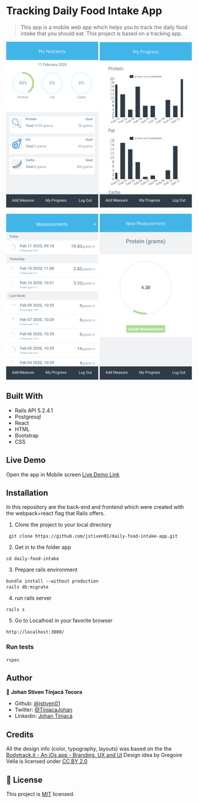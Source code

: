 # Tracking Daily Food Intake App

> This app is a mobile web app which helps you to track the daily food intake that you should eat. This project is based on a tracking app.

<img src="./docs/main.png" width="250px" height="450px">  <img src="./docs/progress.png" width="250px" height="450px">

<img src="./docs/measurements.png" width="250px" height="450px">  <img src="./docs/new.png" width="250px" height="450px">

## Built With

- Rails API 5.2.4.1
- Postgresql
- React
- HTML
- Bootstrap
- CSS

## Live Demo

Open the app in Mobile screen
[Live Demo Link](https://fast-shelf-63763.herokuapp.com/)

## Installation

In this repository are the back-end and frontend which were created with the webpack=react flag that Rails offers.

1. Clone the project to your local directory

```
 git clone https://github.com/jstiven01/daily-food-intake-app.git
```

2. Get in to the folder app

```
cd daily-food-intake
```
3. Prepare rails environment

```
bundle install --without production
rails db:migrate
```

4. run rails server

```
rails s
```

5. Go to Localhost in your favorite browser

```
http://localhost:3000/
```

### Run tests

```
rspec
```

## Author

👤 **Johan Stiven Tinjacá Tocora**

- Github: [@jstiven01](https://github.com/jstiven01)
- Twitter: [@TinjacaJohan](https://twitter.com/TinjacaJohan)
- Linkedin: [Johan Tinjacá](https://www.linkedin.com/in/johanstiventinjaca/)

## Credits

All the design info (color, typography, layouts) was based on the the [Bodytrack.it - An iOs app - Branding, UX and UI](https://www.behance.net/gallery/13271423/Bodytrackit-An-iOs-app-Branding-UX-and-UI) Design idea by Gregoire Vella is licensed under [CC BY 2.0](https://creativecommons.org/licenses/by/2.0/)

## 📝 License

This project is [MIT](lic.url) licensed.

